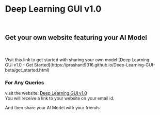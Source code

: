 # Deep Learning GUI v1.0
<br>
<h2> Get your own website featuring your AI Model </h2>
<br>

<br>
Visit this link to get started with sharing your own model
  [Deep Learning GUI v1.0 - Get Started](https://prashant9316.github.io/Deep-Learning-GUI-beta/get_started.html)    
  
<br>
<h3> For Any Queries</h3>

visit the website: [Deep Learning GUI v1.0](https://prashant9316.github.io/Deep-Learning-GUI-beta/)    
You will receive a link to your website on your email id.    
  
And then share your AI Model with your friends.    
